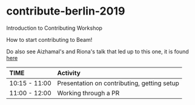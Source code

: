 # contribute-berlin-2019
Introduction to Contributing Workshop

How to start contributing to Beam!  

Do also see Aizhamal's and Riona's talk that led up to this one, it is found [here](link-to-video-once-available)

| TIME | Activity |
| :--- | :--- |
| 10:15 - 11:00 | Presentation on contributing, getting setup |
| 11:00 - 12:00 | Working through a PR |
